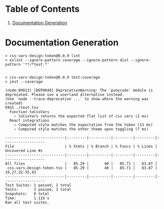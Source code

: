 
# Table of Contents

1.  [Documentation Generation](#org9b09479)



<a id="org9b09479"></a>

# Documentation Generation

    
    > css-vars-design-token@0.0.9 lint
    > eslint --ignore-pattern coverage --ignore-pattern dist --ignore-pattern '**/*test.*'

    
    > css-vars-design-token@0.0.9 test:coverage
    > jest --coverage
    
    (node:89813) [DEP0040] DeprecationWarning: The `punycode` module is deprecated. Please use a userland alternative instead.
    (Use `node --trace-deprecation ...` to show where the warning was created)
    PASS ./test.tsx
      Function toCssVars
        ✓ toCssVars returns the expected flat list of css vars (2 ms)
      React integrations
        ✓ Computed style matches the expectation from the token (13 ms)
        ✓ Computed style matches the other theme upon toggling (7 ms)
    
    ---------------------------|---------|----------|---------|---------|-------------------
    File                       | % Stmts | % Branch | % Funcs | % Lines | Uncovered Line #s 
    ---------------------------|---------|----------|---------|---------|-------------------
    All files                  |   85.29 |       40 |   85.71 |   83.87 |                   
     css-vars-design-token.tsx |   85.29 |       40 |   85.71 |   83.87 | 19,27,32-35,43    
    ---------------------------|---------|----------|---------|---------|-------------------
    Test Suites: 1 passed, 1 total
    Tests:       3 passed, 3 total
    Snapshots:   0 total
    Time:        1.116 s
    Ran all test suites.

